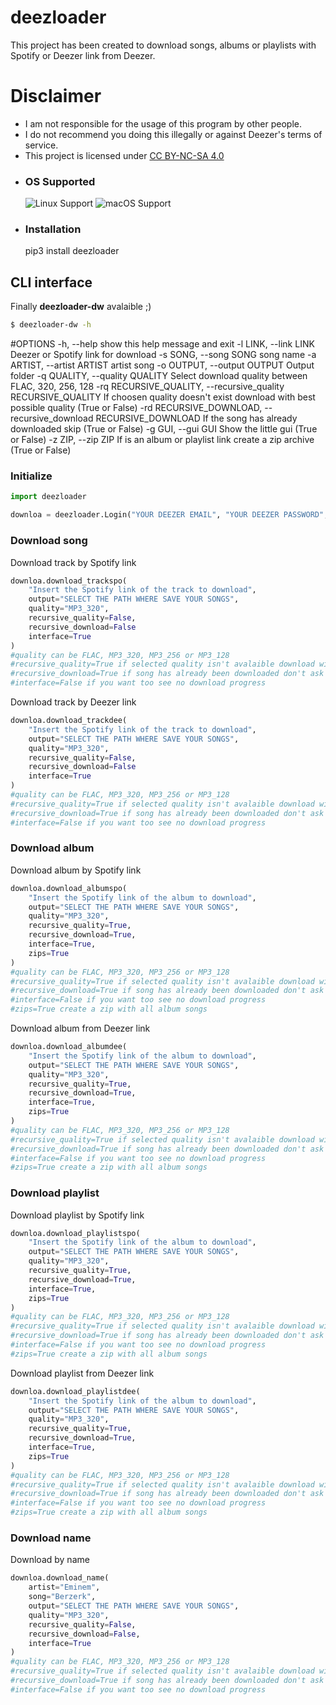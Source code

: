# deezloader

This project has been created to download songs, albums or playlists with Spotify or Deezer link from Deezer.

# Disclaimer

- I am not responsible for the usage of this program by other people.
- I do not recommend you doing this illegally or against Deezer's terms of service.
- This project is licensed under [CC BY-NC-SA 4.0](https://creativecommons.org/licenses/by-nc-sa/4.0/)

* ### OS Supported ###
	![Linux Support](https://img.shields.io/badge/Linux-Support-brightgreen.svg)
	![macOS Support](https://img.shields.io/badge/macOS-Support-brightgreen.svg)

* ### Installation ###
	pip3 install deezloader

## CLI interface

Finally **deezloader-dw** avalaible ;)
```bash
$ deezloader-dw -h
```

#OPTIONS
	-h, --help            show this help message and exit
	-l LINK, --link LINK  Deezer or Spotify link for download
	-s SONG, --song SONG  song name
	-a ARTIST, --artist ARTIST
  	                  artist song
	-o OUTPUT, --output OUTPUT
    	                Output folder
	-q QUALITY, --quality QUALITY
    	                Select download quality between FLAC, 320, 256, 128
	-rq RECURSIVE_QUALITY, --recursive_quality RECURSIVE_QUALITY
     	               If choosen quality doesn't exist download with best
        	            possible quality (True or False)
	-rd RECURSIVE_DOWNLOAD, --recursive_download RECURSIVE_DOWNLOAD
    	                If the song has already downloaded skip (True or
        	            False)
	-g GUI, --gui GUI   Show the little gui (True or False)
	-z ZIP, --zip ZIP   If is an album or playlist link create a zip archive
    	                (True or False)

### Initialize

```python
import deezloader

downloa = deezloader.Login("YOUR DEEZER EMAIL", "YOUR DEEZER PASSWORD", "YOUR ARL TOKEN DEEZER") #how get arl token https://www.youtube.com/watch?v=pWcG9T3WyYQ the video is not mine
```

### Download song

Download track by Spotify link

```python
downloa.download_trackspo(
	"Insert the Spotify link of the track to download",
	output="SELECT THE PATH WHERE SAVE YOUR SONGS",
	quality="MP3_320",
	recursive_quality=False,
	recursive_download=False
	interface=True
)
#quality can be FLAC, MP3_320, MP3_256 or MP3_128
#recursive_quality=True if selected quality isn't avalaible download with best quality possible
#recursive_download=True if song has already been downloaded don't ask for download it again
#interface=False if you want too see no download progress
```

Download track by Deezer link
```python
downloa.download_trackdee(
	"Insert the Spotify link of the track to download",
	output="SELECT THE PATH WHERE SAVE YOUR SONGS",
	quality="MP3_320",
	recursive_quality=False,
	recursive_download=False
	interface=True
)
#quality can be FLAC, MP3_320, MP3_256 or MP3_128
#recursive_quality=True if selected quality isn't avalaible download with best quality possible
#recursive_download=True if song has already been downloaded don't ask for download it again
#interface=False if you want too see no download progress
```

### Download album
Download album by Spotify link
```python
downloa.download_albumspo(
	"Insert the Spotify link of the album to download",
	output="SELECT THE PATH WHERE SAVE YOUR SONGS",
	quality="MP3_320",
	recursive_quality=True,
	recursive_download=True,
	interface=True,
	zips=True
)
#quality can be FLAC, MP3_320, MP3_256 or MP3_128
#recursive_quality=True if selected quality isn't avalaible download with best quality possible
#recursive_download=True if song has already been downloaded don't ask for download it again
#interface=False if you want too see no download progress
#zips=True create a zip with all album songs
```

Download album from Deezer link
```python
downloa.download_albumdee(
	"Insert the Spotify link of the album to download",
	output="SELECT THE PATH WHERE SAVE YOUR SONGS",
	quality="MP3_320",
	recursive_quality=True,
	recursive_download=True,
	interface=True,
	zips=True
)
#quality can be FLAC, MP3_320, MP3_256 or MP3_128
#recursive_quality=True if selected quality isn't avalaible download with best quality possible
#recursive_download=True if song has already been downloaded don't ask for download it again
#interface=False if you want too see no download progress
#zips=True create a zip with all album songs
```

### Download playlist

Download playlist by Spotify link
```python
downloa.download_playlistspo(
	"Insert the Spotify link of the album to download",
	output="SELECT THE PATH WHERE SAVE YOUR SONGS",
	quality="MP3_320",
	recursive_quality=True,
	recursive_download=True,
	interface=True,
	zips=True
)
#quality can be FLAC, MP3_320, MP3_256 or MP3_128
#recursive_quality=True if selected quality isn't avalaible download with best quality possible
#recursive_download=True if song has already been downloaded don't ask for download it again
#interface=False if you want too see no download progress
#zips=True create a zip with all album songs
```

Download playlist from Deezer link
```python
downloa.download_playlistdee(
	"Insert the Spotify link of the album to download",
	output="SELECT THE PATH WHERE SAVE YOUR SONGS",
	quality="MP3_320",
	recursive_quality=True,
	recursive_download=True,
	interface=True,
	zips=True
)
#quality can be FLAC, MP3_320, MP3_256 or MP3_128
#recursive_quality=True if selected quality isn't avalaible download with best quality possible
#recursive_download=True if song has already been downloaded don't ask for download it again
#interface=False if you want too see no download progress
#zips=True create a zip with all album songs
```

### Download name

Download by name
```python
downloa.download_name(
	artist="Eminem",
	song="Berzerk",
	output="SELECT THE PATH WHERE SAVE YOUR SONGS",
	quality="MP3_320",
	recursive_quality=False,
	recursive_download=False,
	interface=True
)
#quality can be FLAC, MP3_320, MP3_256 or MP3_128
#recursive_quality=True if selected quality isn't avalaible download with best quality possible
#recursive_download=True if song has already been downloaded don't ask for download it again
#interface=False if you want too see no download progress
```
